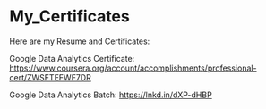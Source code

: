# My_Certificates
Here are my Resume and Certificates:

Google Data Analytics Certificate: https://www.coursera.org/account/accomplishments/professional-cert/ZWSFTEFWF7DR

Google Data Analytics Batch: https://lnkd.in/dXP-dHBP
